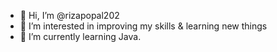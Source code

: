 - 👋 Hi, I’m @rizapopal202
- 👀 I’m interested in improving my skills & learning new things
- 🌱 I’m currently learning Java.


<!---
rizapopal202/rizapopal202 is a ✨ special ✨ repository because its `README.md` (this file) appears on your GitHub profile.
You can click the Preview link to take a look at your changes.
--->
